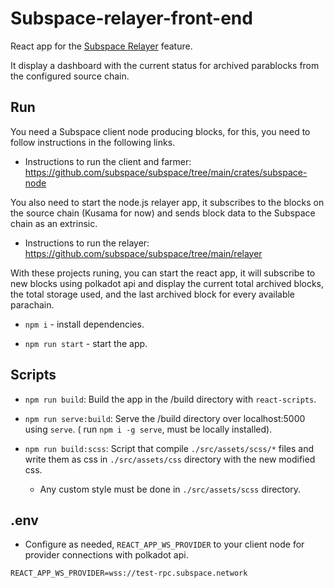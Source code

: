 # Subspace-relayer-front-end

React app for the [Subspace Relayer](https://github.com/subspace/subspace/tree/main/relayer) feature.

It display a dashboard with the current status for archived parablocks from the configured source chain.

## Run

You need a Subspace client node producing blocks, for this, you need to follow instructions in the following links.

- Instructions to run the client and farmer: https://github.com/subspace/subspace/tree/main/crates/subspace-node

You also need to start the node.js relayer app, it subscribes to the blocks on the source chain (Kusama for now) and sends block data to the Subspace chain as an extrinsic.

- Instructions to run the relayer: https://github.com/subspace/subspace/tree/main/relayer

With these projects runing, you can start the react app, it will subscribe to new blocks using polkadot api and display the current total archived blocks, the total storage used, and the last archived block for every available parachain.

- `npm i` - install dependencies.

- `npm run start` - start the app.

## Scripts

- `npm run build`: Build the app in the /build directory with `react-scripts`.

- `npm run serve:build`: Serve the /build directory over localhost:5000 using `serve`. ( run `npm i -g serve`, must be locally installed).

- `npm run build:scss`: Script that compile `./src/assets/scss/*` files and write them as css in `./src/assets/css` directory with the new modified css.
  - Any custom style must be done in `./src/assets/scss` directory.

## .env

- Configure as needed, `REACT_APP_WS_PROVIDER` to your client node for provider connections with polkadot api.

```
REACT_APP_WS_PROVIDER=wss://test-rpc.subspace.network
```
